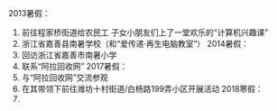 2013暑假：
1. 前往程家桥街道给农民工 子女小朋友们上了一堂欢乐的“计算机兴趣课”
2. 浙江省嘉善县南暑学校（和“爱传递·再生电脑教室”）
2014暑假：
1. 回访浙江省嘉善市南暑小学
2. 联系“阿拉回收网”
2017暑假：
1. 与“阿拉回收网”交流参观
2. 在其带领下前往潍坊十村街道/白杨路199弄小区开展活动
2018寒假：
1. 